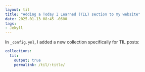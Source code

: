 ```yaml
---
layout: til
title: "Adding a Today I Learned (TIL) section to my website"
date: 2025-01-13 08:45 -0600
tags: 
- Jekyll
---
```


In `_config.yml`, I added a new collection specifically for TIL posts:

```yaml
collections:
  til:
    output: true
    permalink: /til/:title/
```
